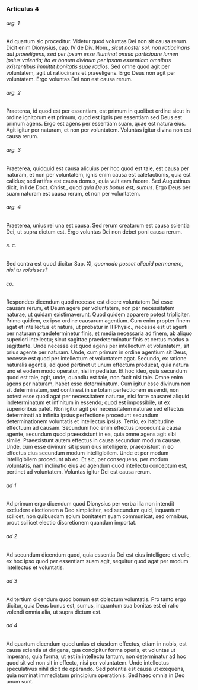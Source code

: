 ### Articulus 4

###### arg. 1
Ad quartum sic proceditur. Videtur quod voluntas Dei non sit causa rerum. Dicit enim Dionysius, cap. IV de Div. Nom., *sicut noster sol, non ratiocinans aut praeeligens, sed per ipsum esse illuminat omnia participare lumen ipsius valentia; ita et bonum divinum per ipsam essentiam omnibus existentibus immittit bonitatis suae radios*. Sed omne quod agit per voluntatem, agit ut ratiocinans et praeeligens. Ergo Deus non agit per voluntatem. Ergo voluntas Dei non est causa rerum.

###### arg. 2
Praeterea, id quod est per essentiam, est primum in quolibet ordine sicut in ordine ignitorum est primum, quod est ignis per essentiam sed Deus est primum agens. Ergo est agens per essentiam suam, quae est natura eius. Agit igitur per naturam, et non per voluntatem. Voluntas igitur divina non est causa rerum.

###### arg. 3
Praeterea, quidquid est causa alicuius per hoc quod est tale, est causa per naturam, et non per voluntatem, ignis enim causa est calefactionis, quia est calidus; sed artifex est causa domus, quia vult eam facere. Sed Augustinus dicit, in I de Doct. Christ., quod *quia Deus bonus est, sumus*. Ergo Deus per suam naturam est causa rerum, et non per voluntatem.

###### arg. 4
Praeterea, unius rei una est causa. Sed rerum creatarum est causa scientia Dei, ut supra dictum est. Ergo voluntas Dei non debet poni causa rerum.

###### s. c.
Sed contra est quod dicitur Sap. XI, *quomodo posset aliquid permanere, nisi tu voluisses?*

###### co.
Respondeo dicendum quod necesse est dicere voluntatem Dei esse causam rerum, et Deum agere per voluntatem, non per necessitatem naturae, ut quidam existimaverunt. Quod quidem apparere potest tripliciter. Primo quidem, ex ipso ordine causarum agentium. Cum enim propter finem agat et intellectus et natura, ut probatur in II Physic., necesse est ut agenti per naturam praedeterminetur finis, et media necessaria ad finem, ab aliquo superiori intellectu; sicut sagittae praedeterminatur finis et certus modus a sagittante. Unde necesse est quod agens per intellectum et voluntatem, sit prius agente per naturam. Unde, cum primum in ordine agentium sit Deus, necesse est quod per intellectum et voluntatem agat. Secundo, ex ratione naturalis agentis, ad quod pertinet ut unum effectum producat, quia natura uno et eodem modo operatur, nisi impediatur. Et hoc ideo, quia secundum quod est tale, agit, unde, quandiu est tale, non facit nisi tale. Omne enim agens per naturam, habet esse determinatum. Cum igitur esse divinum non sit determinatum, sed contineat in se totam perfectionem essendi, non potest esse quod agat per necessitatem naturae, nisi forte causaret aliquid indeterminatum et infinitum in essendo; quod est impossibile, ut ex superioribus patet. Non igitur agit per necessitatem naturae sed effectus determinati ab infinita ipsius perfectione procedunt secundum determinationem voluntatis et intellectus ipsius. Tertio, ex habitudine effectuum ad causam. Secundum hoc enim effectus procedunt a causa agente, secundum quod praeexistunt in ea, quia omne agens agit sibi simile. Praeexistunt autem effectus in causa secundum modum causae. Unde, cum esse divinum sit ipsum eius intelligere, praeexistunt in eo effectus eius secundum modum intelligibilem. Unde et per modum intelligibilem procedunt ab eo. Et sic, per consequens, per modum voluntatis, nam inclinatio eius ad agendum quod intellectu conceptum est, pertinet ad voluntatem. Voluntas igitur Dei est causa rerum.

###### ad 1
Ad primum ergo dicendum quod Dionysius per verba illa non intendit excludere electionem a Deo simpliciter, sed secundum quid, inquantum scilicet, non quibusdam solum bonitatem suam communicat, sed omnibus, prout scilicet electio discretionem quandam importat.

###### ad 2
Ad secundum dicendum quod, quia essentia Dei est eius intelligere et velle, ex hoc ipso quod per essentiam suam agit, sequitur quod agat per modum intellectus et voluntatis.

###### ad 3
Ad tertium dicendum quod bonum est obiectum voluntatis. Pro tanto ergo dicitur, quia Deus bonus est, sumus, inquantum sua bonitas est ei ratio volendi omnia alia, ut supra dictum est.

###### ad 4
Ad quartum dicendum quod unius et eiusdem effectus, etiam in nobis, est causa scientia ut dirigens, qua concipitur forma operis, et voluntas ut imperans, quia forma, ut est in intellectu tantum, non determinatur ad hoc quod sit vel non sit in effectu, nisi per voluntatem. Unde intellectus speculativus nihil dicit de operando. Sed potentia est causa ut exequens, quia nominat immediatum principium operationis. Sed haec omnia in Deo unum sunt.

